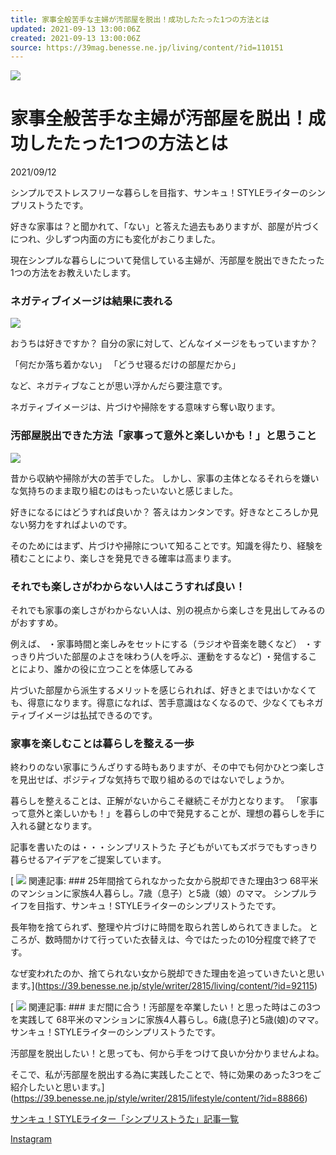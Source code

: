 ```yaml
---
title: 家事全般苦手な主婦が汚部屋を脱出！成功したたった1つの方法とは
updated: 2021-09-13 13:00:06Z
created: 2021-09-13 13:00:06Z
source: https://39mag.benesse.ne.jp/living/content/?id=110151
---
```


 [![](https://img.benesse-cms.jp/thank-you/item/image/normal/df6a0f00-322e-4201-a391-6c09fcfb924d.jpg?w=720&h=540&resize_type=cover&resize_mode=force)](https://39mag.benesse.ne.jp/living/content/gallery/?id=110151&img_id=df6a0f00-322e-4201-a391-6c09fcfb924d.jpg)

#  家事全般苦手な主婦が汚部屋を脱出！成功したたった1つの方法とは

2021/09/12

シンプルでストレスフリーな暮らしを目指す、サンキュ！STYLEライターのシンプリストうたです。

好きな家事は？と聞かれて、「ない」と答えた過去もありますが、部屋が片づくにつれ、少しずつ内面の方にも変化がおこりました。

現在シンプルな暮らしについて発信している主婦が、汚部屋を脱出できたたった1つの方法をお教えいたします。

###  ネガティブイメージは結果に表れる

 [![](https://img.benesse-cms.jp/thank-you/item/image/normal/4dbfd645-fe2c-4dc1-a6ef-be4f54abaee9.jpg?w=720&h=404&resize_type=cover&resize_mode=force)](https://39mag.benesse.ne.jp/living/content/gallery/?id=110151&img_id=4dbfd645-fe2c-4dc1-a6ef-be4f54abaee9.jpg)

おうちは好きですか？
自分の家に対して、どんなイメージをもっていますか？

「何だか落ち着かない」
「どうせ寝るだけの部屋だから」

など、ネガティブなことが思い浮かんだら要注意です。

ネガティブイメージは、片づけや掃除をする意味すら奪い取ります。

###  汚部屋脱出できた方法「家事って意外と楽しいかも！」と思うこと

 [![](https://img.benesse-cms.jp/thank-you/item/image/normal/9fbe4301-7bbd-481e-a2e5-5d2874491ab7.jpg?w=720&h=480&resize_type=cover&resize_mode=force)](https://39mag.benesse.ne.jp/living/content/gallery/?id=110151&img_id=9fbe4301-7bbd-481e-a2e5-5d2874491ab7.jpg)

昔から収納や掃除が大の苦手でした。
しかし、家事の主体となるそれらを嫌いな気持ちのまま取り組むのはもったいないと感じました。

好きになるにはどうすれば良いか？
答えはカンタンです。好きなところしか見ない努力をすればよいのです。

そのためにはまず、片づけや掃除について知ることです。知識を得たり、経験を積むことにより、楽しさを発見できる確率は高まります。

###  それでも楽しさがわからない人はこうすれば良い！

それでも家事の楽しさがわからない人は、別の視点から楽しさを見出してみるのがおすすめ。

例えば、
・家事時間と楽しみをセットにする（ラジオや音楽を聴くなど）
・すっきり片づいた部屋のよさを味わう(人を呼ぶ、運動をするなど)
・発信することにより、誰かの役に立つことを体感してみる

片づいた部屋から派生するメリットを感じられれば、好きとまではいかなくても、得意になります。得意になれば、苦手意識はなくなるので、少なくてもネガティブイメージは払拭できるのです。

###  家事を楽しむことは暮らしを整える一歩

終わりのない家事にうんざりする時もありますが、その中でも何かひとつ楽しさを見出せば、ポジティブな気持ちで取り組めるのではないでしょうか。

暮らしを整えることは、正解がないからこそ継続こそが力となります。
「家事って意外と楽しいかも！」を暮らしの中で発見することが、理想の暮らしを手に入れる鍵となります。

記事を書いたのは・・・シンプリストうた
子どもがいてもズボラでもすっきり暮らせるアイデアをご提案しています。

 [ ![](https://img.benesse-cms.jp/39writer/item/image/normal/resized/resized_d2d8d56b-c0ee-47e2-b0b6-09589c769d4c.jpg?w=100&h=100&resize_type=cover&resize_mode=force)  関連記事:  ### 25年間捨てられなかった女から脱却できた理由3つ  68平米のマンションに家族4人暮らし。7歳（息子）と5歳（娘）のママ。 シンプルライフを目指す、サンキュ！STYLEライターのシンプリストうたです。

長年物を捨てられず、整理や片づけに時間を取られ苦しめられてきました。 ところが、数時間かけて行っていた衣替えは、今ではたったの10分程度で終了です。

なぜ変われたのか、捨てられない女から脱却できた理由を追っていきたいと思います。](https://39.benesse.ne.jp/style/writer/2815/living/content/?id=92115)

 [ ![](https://img.benesse-cms.jp/39writer/item/image/normal/resized/resized_5835aa6a-079c-4467-8b17-d12c0cb860e9.jpg?w=100&h=100&resize_type=cover&resize_mode=force)  関連記事:  ### まだ間に合う！汚部屋を卒業したい！と思った時はこの3つを実践して  68平米のマンションに家族4人暮らし。6歳(息子)と5歳(娘)のママ。 サンキュ！STYLEライターのシンプリストうたです。

汚部屋を脱出したい！と思っても、何から手をつけて良いか分かりませんよね。

そこで、私が汚部屋を脱出する為に実践したことで、特に効果のあった3つをご紹介したいと思います。](https://39.benesse.ne.jp/style/writer/2815/lifestyle/content/?id=88866)

 [サンキュ！STYLEライター「シンプリストうた」記事一覧](https://39.benesse.ne.jp/style/writer/2815/)

 [Instagram](https://www.instagram.com/utatanenet_home)